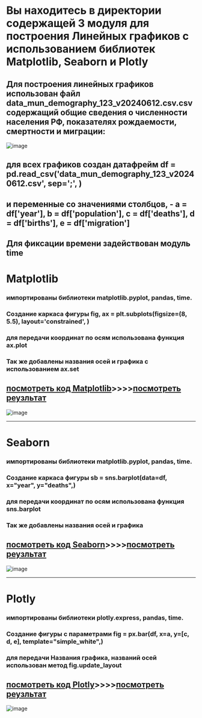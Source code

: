 # Вы находитесь в директории содержащей 3 модуля для построения Линейных графиков с использованием библиотек Matplotlib, Seaborn и Plotly
## Для построения линейных графиков использован файл data_mun_demography_123_v20240612.csv.csv содержащий общие сведения о численности населения РФ, показателях рождаемости, смертности и миграции:
![image](https://github.com/user-attachments/assets/9ea41871-c46b-443c-85fe-197fce78ff95)
## для всех графиков создан датафрейм df = pd.read_csv('data_mun_demography_123_v20240612.csv', sep=';', )
## и переменные со значениями столбцов, - a = df['year'], b = df['population'], c = df['deaths'], d = df['births'], e = df['migration']
## Для фиксации времени задействован модуль time
# Matplotlib
### импортированы библиотеки matplotlib.pyplot, pandas, time. 
### Создание каркаса фигуры fig, ax = plt.subplots(figsize=(8, 5.5), layout='constrained', )
### для передачи координат по осям использована функция ax.plot
### Так же добавлены названия осей и графика с использованием ax.set
## [посмотреть код Matplotlib]()____>>>>____[посмотреть реузльтат](https://github.com/AlexandrKuznetsov1/DegreeProject/blob/master/graphics/Столбчатая%20диаграмма%20PLT.png)
![image](https://github.com/user-attachments/assets/294e0908-7d9d-4d50-9aa8-7646bd936542)

___________________________________________________________________________________________________________________________________________________________________________________________________________
# Seaborn
### импортированы библиотеки matplotlib.pyplot, pandas, time. 
### Создание каркаса фигуры sb = sns.barplot(data=df, x="year", y="deaths",)
### для передачи координат по осям использована функция sns.barplot
### Так же добавлены названия осей и графика
## [посмотреть код Seaborn](https://github.com/AlexandrKuznetsov1/DegreeProject/blob/master/bar_graphs/bar_graphs_SNS.py)____>>>>____[посмотреть реузльтат](https://github.com/AlexandrKuznetsov1/DegreeProject/blob/master/graphics/Столбчатая%20диаграмма%20SNS.png)
![image](https://github.com/user-attachments/assets/77644441-63f6-4b8f-8b1d-6c2570ac1dcb)

___________________________________________________________________________________________________________________________________________________________________________________________________________
# Plotly
### импортированы библиотеки plotly.express, pandas, time. 
### Создание фигуры с параметрами fig = px.bar(df, x=a, y=[c, d, e], template="simple_white",)
### для передачи Названия графика, названий осей использован метод fig.update_layout
## [посмотреть код Plotly](https://github.com/AlexandrKuznetsov1/DegreeProject/blob/master/bar_graphs/bar_graphs_PX.py)____>>>>____[посмотреть реузльтат](https://github.com/AlexandrKuznetsov1/DegreeProject/blob/master/graphics/Столбчатая%20диаграмма%20PX.png)
![image](https://github.com/user-attachments/assets/803a91d8-8fa0-42ca-b9a5-db2502a490cb)

